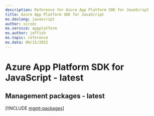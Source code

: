 ```yaml
---
description: Reference for Azure App Platform SDK for JavaScript
title: Azure App Platform SDK for JavaScript
ms.devlang: javascript
author: xirzec
ms.service: appplatform
ms.author: jeffish
ms.topic: reference
ms.data: 09/15/2022
---
```

# Azure App Platform SDK for JavaScript - latest

## Management packages - latest
[!INCLUDE [mgmt-packages](app-platform-mgmt-index.md)]